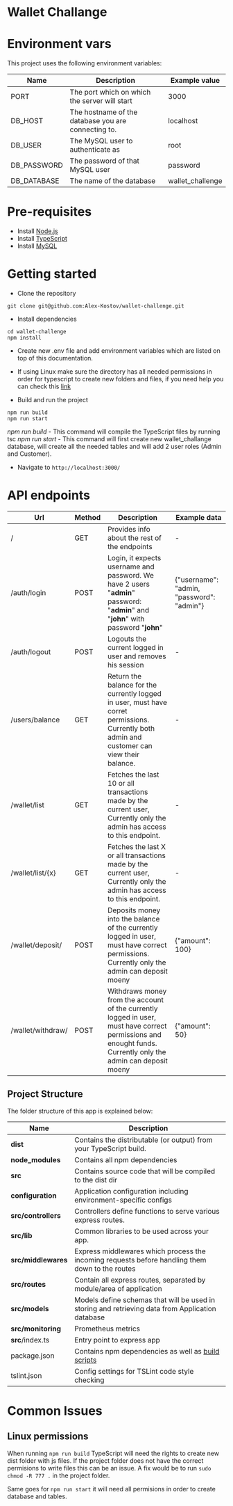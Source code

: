 
# Wallet Challange

# Environment vars
This project uses the following environment variables:

| Name                          | Description                         | Example value                                  |
| ----------------------------- | ------------------------------------| -----------------------------------------------|
|PORT           | The port which on which the server will start           | 3000      |
|DB_HOST           |   The hostname of the database you are connecting to.         | localhost      |
|DB_USER        | The MySQL user to authenticate as           | root      |
|DB_PASSWORD        | The password of that MySQL user          | password      |
|DB_DATABASE        | The name of the database     | wallet_challenge      |



# Pre-requisites
- Install [Node.js](https://nodejs.org/en/)
- Install [TypeScript](https://www.typescriptlang.org/download) 
- Install [MySQL](https://dev.mysql.com/doc/mysql-installation-excerpt/8.0/en/windows-install-archive.html)


# Getting started
- Clone the repository
```
git clone git@github.com:Alex-Kostov/wallet-challenge.git
```
- Install dependencies
```
cd wallet-challenge
npm install
```
- Create new .env file and add environment variables which are listed on top of this documentation.
- If using Linux make sure the directory has all needed permissions in order for typescript to create new folders and files, if you need help you can check this [link](https://askubuntu.com/questions/719996/how-can-i-give-full-permission-to-folder-and-subfolder/#answer-934702)

- Build and run the project
```
npm run build
npm run start
```
*npm run build* - This command will compile the TypeScript files by running tsc
*npm run start* - This command will first create new wallet_challange database, will create all the needed tables and will add 2 user roles (Admin and Customer).

-  Navigate to `http://localhost:3000/`

# API endpoints

| Url                          | Method                         | Description  | Example data                              |
| ----------------------------- | -------------------------| ------------------------------------------| ------------------------------------ |
|  /          |  GET           |   Provides info about the rest of the endpoints    |  - |
|  /auth/login         |  POST           |   Login, it expects username and password. We have 2 users "**admin**" password: "**admin**" and "**john**" with password "**john**"     |  {"username": "admin, "password": "admin"} |
|  /auth/logout         |  POST           |  Logouts the current logged in user and removes his session    |  - |
|  /users/balance        |  GET           | Return the balance for the currently logged in user, must have corret permissions. Currently both admin and customer can view their balance.   |  - |
|  /wallet/list       |  GET           | Fetches the last 10 or all transactions made by the current user, Currently only the admin has access to this endpoint.   |  - |
|  /wallet/list/{x}   |  GET           | Fetches the last X or all transactions made by the current user, Currently only the admin has access to this endpoint.   |  - |
|  /wallet/deposit/   |  POST           | Deposits money into the balance of the currently logged in user, must have correct permissions. Currently only the admin can deposit moeny   |  {"amount":  100} |
|  /wallet/withdraw/   |  POST           | Withdraws money from the account of the currently logged in user, must have correct permissions and enought funds. Currently only the admin can deposit moeny   |  {"amount":  50} |


## Project Structure
The folder structure of this app is explained below:

| Name | Description |
| ------------------------ | --------------------------------------------------------------------------------------------- |
| **dist**                 | Contains the distributable (or output) from your TypeScript build.  |
| **node_modules**         | Contains all  npm dependencies                                                            |
| **src**                  | Contains  source code that will be compiled to the dist dir                               |
| **configuration**        | Application configuration including environment-specific configs 
| **src/controllers**      | Controllers define functions to serve various express routes. 
| **src/lib**              | Common libraries to be used across your app.  
| **src/middlewares**      | Express middlewares which process the incoming requests before handling them down to the routes
| **src/routes**           | Contain all express routes, separated by module/area of application                       
| **src/models**           | Models define schemas that will be used in storing and retrieving data from Application database  |
| **src/monitoring**      | Prometheus metrics |
| **src**/index.ts         | Entry point to express app                                                               |
| package.json             | Contains npm dependencies as well as [build scripts](#what-if-a-library-isnt-on-definitelytyped)   | tsconfig.json            | Config settings for compiling source code only written in TypeScript    
| tslint.json              | Config settings for TSLint code style checking                                                |

# Common Issues

## Linux permissions
When running `npm run build` TypeScript will need the rights to create new dist folder with js files. 
If the project folder does not have the correct permisions to write files this can be an issue.
A fix would be to run `sudo chmod -R 777 .` in the project folder.

Same goes for `npm run start` it will need all permisions in order to create database and tables.
